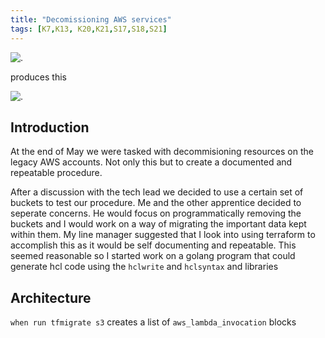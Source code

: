 ```yaml
---
title: "Decomissioning AWS services"
tags: [K7,K13, K20,K21,S17,S18,S21]
---
```


![.](../decomissioning_resources/carbon.png)

produces this

![.](../decomissioning_resources/carbon-1.png)

## Introduction

At the end of May we were tasked with decommisioning resources on the legacy AWS accounts. Not only this but to create a documented and repeatable procedure.

After a discussion with the tech lead we decided to use a certain set of buckets to test our procedure.
Me and the other apprentice decided to seperate concerns. He would focus on programmatically removing the buckets and I would work on a way of migrating the important data kept within them.
My line manager suggested that I look into using terraform to accomplish this as it would be self documenting and repeatable.
This seemed reasonable so I started work on a golang program that could generate hcl code using the `hclwrite` and `hclsyntax` and libraries

## Architecture

`when run tfmigrate s3` creates a list of `aws_lambda_invocation` blocks
